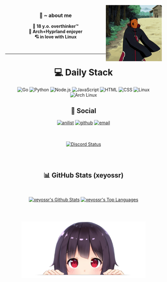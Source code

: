 <img src=".github/obito-tobi.gif" alt="Obito gif" width="180" align="right">

### <div align="center">🦊 ~ about me</div>

<div align="center">
  
**🧠 18 y.o. overthinker™**   
**🌿 Arch+Hyprland enjoyer**   
**💘 in love with Linux**

</div>
<br/>

---

# <div align="center">💻 Daily Stack</div>

<div align="center">

![Go](https://img.shields.io/badge/Go-00ADD8?style=for-the-badge&logo=go&logoColor=white)
![Python](https://img.shields.io/badge/Python-3670A0?style=for-the-badge&logo=python&logoColor=ffdd54)
![Node.js](https://img.shields.io/badge/Node.js-339933?style=for-the-badge&logo=nodedotjs&logoColor=white)
![JavaScript](https://img.shields.io/badge/JavaScript-F7DF1E?style=for-the-badge&logo=javascript&logoColor=black)
![HTML](https://img.shields.io/badge/HTML-E34F26?style=for-the-badge&logo=html5&logoColor=white)
![CSS](https://img.shields.io/badge/CSS-1572B6?style=for-the-badge&logo=css3&logoColor=white)
![Linux](https://img.shields.io/badge/Linux-FCC624?style=for-the-badge&logo=linux&logoColor=black)
![Arch Linux](https://img.shields.io/badge/Arch_Linux-1793D1?style=for-the-badge&logo=archlinux&logoColor=white)

</div>

## <div align="center">🔗 Social</div>

<div align="center">

[<img src="https://img.shields.io/badge/AniList-blue?style=for-the-badge&logo=anilist&logoColor=white" alt=anilist style="margin-bottom: 7px;" />](https://anilist.co/user/yeaweeb/)
[<img src="https://img.shields.io/badge/github-%2324292e.svg?&style=for-the-badge&logo=github&logoColor=white" alt=github style="margin-bottom: 7px;" />](https://github.com/xeyossr)
[<img src="https://img.shields.io/badge/E--Mail-gray.svg?&style=for-the-badge&logo=maildotru&logoColor=white" alt="email" style="margin-bottom: 7px;" />](mailto:yeaweeb@duck.com)

<!--
[<img src="https://custom-icon-badges.demolab.com/badge/WebSite-black.svg?&style=for-the-badge&logo=globe&logoColor=darkgreen" alt="Website" />](https://xeyossr.github.io)
-->

<br/>

[<img src="https://dsc-readme.tsuni.dev/api/user/1379125777710190637" alt="Discord Status" />](https://discord.com/users/1379125777710190637)

</div>

<br/>

<br/>

## <div align="center">📊 GitHub Stats (xeyossr)</div>

  <br/>
  <p align="center">
        <a href="https://github.com/xeyossr/github-readme-stats"><img alt="xeyossr's Github Stats" src="https://github-readme-stats.vercel.app/api?username=xeyossr&show_icons=true&count_private=true&theme=react&hide_border=true&bg_color=0D1117&v=1" /></a>
  <a href="https://github.com/xeyossr/github-readme-stats"><img alt="xeyossr's Top Languages" src="https://github-readme-stats.vercel.app/api/top-langs/?username=xeyossr&langs_count=8&count_private=true&layout=compact&theme=react&hide_border=true&bg_color=0D1117&v=1" /></a>
  <p/>
  <br/>

<br/>
<p align="center">
<img width="400px" src=".github/megumin.png" />
</p>
